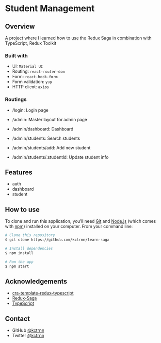 # Student Management

## Overview

A project where I learned how to use the Redux Saga in combination with TypeScript, Redux Toolkit

### Built with

- UI: `Material UI`
- Routing: `react-router-dom`
- Form: `react-hook-form`
- Form validation: `yup`
- HTTP client: `axios`

### Routings

- /login: Login page
- /admin: Master layout for admin page

- /admin/dashboard: Dashboard
- /admin/students: Search students
- /admin/students/add: Add new student
- /admin/students/:studentId: Update student info

## Features

- auth
- dashboard
- student

## How to use

To clone and run this application, you'll need [Git](https://git-scm.com) and [Node.js](https://nodejs.org/en/download/) (which comes with [npm](http://npmjs.com)) installed on your computer. From your command line:

```bash
# Clone this repository
$ git clone https://github.com/kctrnn/learn-saga

# Install dependencies
$ npm install

# Run the app
$ npm start
```

## Acknowledgements

- [cra-template-redux-typescript](https://github.com/reduxjs/cra-template-redux-typescript)
- [Redux-Saga](https://redux-saga.js.org/)
- [TypeScript](https://www.typescriptlang.org/)

## Contact

- GitHub [@kctrnn](https://github.com/kctrnn)
- Twitter [@kctrnn](https://twitter.com/kctrnn)
